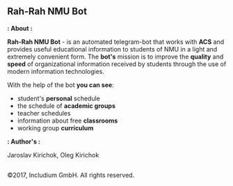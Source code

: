 ## Rah-Rah NMU Bot


**: About :**


**Rah-Rah NMU Bot** - is an automated telegram-bot that works with **ACS** and provides useful educational information to students of NMU in a light and extremely convenient form. The **bot's** mission is to improve the **quality** and **speed** of organizational information received by students through the use of modern information technologies.

With the help of the bot **you can see**:
* student's **personal** schedule
* the schedule of **academic groups**
* teacher schedules
* information about free **classrooms**
* working group **curriculum**


**: Author's :**

Jaroslav Kirichok, Oleg Kirichok


##
©2017, Includium GmbH. All rights reserved.
